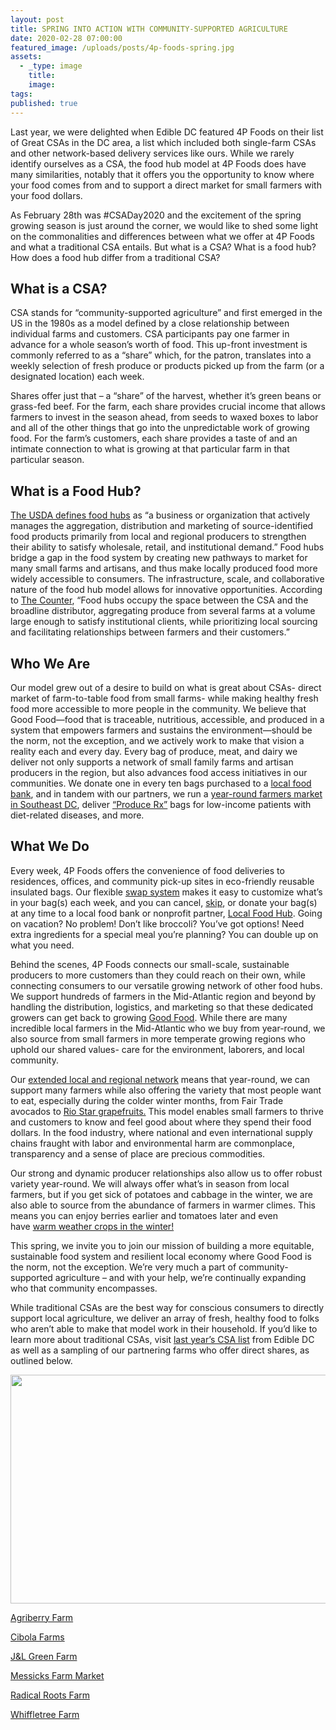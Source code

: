 ```yaml
---
layout: post
title: SPRING INTO ACTION WITH COMMUNITY-SUPPORTED AGRICULTURE
date: 2020-02-28 07:00:00
featured_image: /uploads/posts/4p-foods-spring.jpg
assets:
  - _type: image
    title:
    image:
tags:
published: true
---
```


<div class="editable"><p>Last year, we were delighted when Edible DC featured 4P Foods on their list of Great CSAs in the DC area, a list which included both single-farm CSAs and other network-based delivery services like ours. While we rarely identify ourselves as a CSA, the food hub model at 4P Foods does have many similarities, notably that it offers you the opportunity to know where your food comes from and to support a direct market for small farmers with your food dollars.</p><p>As February 28th was #CSADay2020 and the excitement of the spring growing season is just around the corner, we would like to shed some light on the commonalities and differences between what we offer at 4P Foods and what a traditional CSA entails. But what is a CSA? What is a food hub? How does a food hub differ from a traditional CSA?</p><h2><strong>What is a CSA?</strong></h2><p>CSA stands for &ldquo;community-supported agriculture&rdquo; and first emerged in the US in the 1980s as a model defined by a close relationship between individual farms and customers. CSA participants pay one farmer in advance for a whole season&rsquo;s worth of food. This up-front investment is commonly referred to as a &ldquo;share&rdquo; which, for the patron, translates into a weekly selection of fresh produce or products picked up from the farm (or a designated location) each week.</p><p>Shares offer just that &ndash; a &ldquo;share&rdquo; of the harvest, whether it&rsquo;s green beans or grass-fed beef. For the farm, each share provides crucial income that allows farmers to invest in the season ahead, from seeds to waxed boxes to labor and all of the other things that go into the unpredictable work of growing food. For the farm&rsquo;s customers, each share provides a taste of and an intimate connection to what is growing at that particular farm in that particular season.</p><h2><strong>What is a Food Hub?</strong></h2><p><a href="https://www.rd.usda.gov/files/sr73.pdf">The USDA defines food hubs</a>&nbsp;as &ldquo;a business or organization that actively manages the aggregation, distribution and marketing of source-identified food products primarily from local and regional producers to strengthen their ability to satisfy wholesale, retail, and institutional demand.&rdquo; Food hubs bridge a gap in the food system by creating new pathways to market for many small farms and artisans, and thus make locally produced food more widely accessible to consumers. The infrastructure, scale, and collaborative nature of the food hub model allows for innovative opportunities. According to&nbsp;<a href="https://thecounter.org/csa-food-hub/">The Counter</a>, &ldquo;Food hubs occupy the space between the CSA and the broadline distributor, aggregating produce from several farms at a volume large enough to satisfy institutional clients, while prioritizing local sourcing and facilitating relationships between farmers and their customers.&rdquo;</p><h2><strong>Who We Are</strong></h2><p>Our model grew out of a desire to build on what is great about CSAs- direct market of farm-to-table food from small farms- while making healthy fresh food more accessible to more people in the community. We believe that Good Food&mdash;food that is traceable, nutritious, accessible, and produced in a system that empowers farmers and sustains the environment&mdash;should be the norm, not the exception, and we actively work to make that vision a reality each and every day. Every bag of produce, meat, and dairy we deliver not only supports a network of small family farms and artisan producers in the region, but also advances food access initiatives in our communities. We donate one in every ten bags purchased to a&nbsp;<a href="http://4pfoods.com/giving-back-fauquier-community-food-bank/">local food bank</a>, and in tandem with our partners, we run a&nbsp;<a href="http://4pfoods.com/if-you-build-it-they-will-come-strengthening-community-food-access/">year-round farmers market in Southeast DC</a>, deliver&nbsp;<a href="https://www.localfoodhub.org/program/food-access/">&ldquo;Produce Rx&rdquo;</a>&nbsp;bags for low-income patients with diet-related diseases, and more.</p><h2><strong>What We Do</strong></h2><p>Every week, 4P Foods offers the convenience of food deliveries to residences, offices, and community pick-up sites in eco-friendly reusable insulated bags. Our flexible&nbsp;<a href="http://4pfoods.com/how-to-shop/">swap system</a>&nbsp;makes it easy to customize what&rsquo;s in your bag(s) each week, and you can cancel,&nbsp;<a href="https://4pfoods.com/how-to-shop/">skip</a>, or donate your bag(s) at any time to a local food bank or nonprofit partner,&nbsp;<a href="https://www.localfoodhub.org/4pshare/">Local Food Hub</a>. Going on vacation? No problem! Don&rsquo;t like broccoli? You&rsquo;ve got options! Need extra ingredients for a special meal you&rsquo;re planning? You can double up on what you need.</p><p>Behind the scenes, 4P Foods connects our small-scale, sustainable producers to more customers than they could reach on their own, while connecting consumers to our versatile growing network of other food hubs. We support hundreds of farmers in the Mid-Atlantic region and beyond by handling the distribution, logistics, and marketing so that these dedicated growers can get back to growing&nbsp;<a href="http://4pfoods.com/good-food-knows-no-boundaries/">Good Food</a>. While there are many incredible local farmers in the Mid-Atlantic who we buy from year-round, we also source from small farmers in more temperate growing regions who uphold our shared values- care for the environment, laborers, and local community.</p><p>Our&nbsp;<a href="http://4pfoods.com/beyond-local-produce/">extended local and regional network</a>&nbsp;means that year-round, we can support many farmers while also offering the variety that most people want to eat, especially during the colder winter months, from&nbsp;Fair Trade avocados&nbsp;to&nbsp;<a href="http://4pfoods.com/posts/the-story-of-our-citrus/">Rio Star grapefruits.</a>&nbsp;This model enables small farmers to thrive and customers to know and feel good about where they spend their food dollars. In the food industry, where national and even international supply chains fraught with labor and environmental harm are commonplace, transparency and a sense of place are precious commodities.</p><p>Our strong and dynamic producer relationships also allow us to offer robust variety year-round. We will always offer what&rsquo;s in season from local farmers, but if you get sick of potatoes and cabbage in the winter, we are also able to source from the abundance of farmers in warmer climes. This means you can enjoy berries earlier and tomatoes later and even have&nbsp;<a href="http://4pfoods.com/posts/beyond-local/">warm weather crops in the winter!</a></p><p>This spring, we invite you to join our mission of building a more equitable, sustainable food system and resilient local economy where Good Food is the norm, not the exception. We&rsquo;re very much a part of community-supported agriculture &ndash; and with your help, we&rsquo;re continually expanding who that community encompasses.</p><p>While traditional CSAs are the best way for conscious consumers to directly support local agriculture, we deliver an array of fresh, healthy food to folks who aren&rsquo;t able to make that model work in their household. If you&rsquo;d like to learn more about traditional CSAs, visit&nbsp;<a href="http://edibledc.com/stories/csas-we-love-here-in-dc">last year&rsquo;s CSA list</a>&nbsp;from Edible DC as well as a sampling of our partnering farms who offer direct shares, as outlined below.</p><p><img src="/uploads/walnutwindscsa.jpg" width="601" height="366" /></p><p><a href="https://4pfoods.com/farmers/agriberry-farm">Agriberry Farm</a></p><p><a href="http://4pfoods.com/cibola-farms-farmer-profile/">Cibola Farms</a></p><p><a href="https://www.jlgreenfarm.com/topic/about">J&amp;L Green Farm</a></p><p><a href="http://4pfoods.com/messicks-farm-market-farmer-profile/">Messicks Farm Market</a></p><p><a href="https://4pfoods.com/farmers/radical-roots-community-farm/">Radical Roots Farm</a></p><p><a href="http://4pfoods.com/farmer-profile-whiffletree-farm-in-warrenton-va/">Whiffletree Farm</a></p></div>